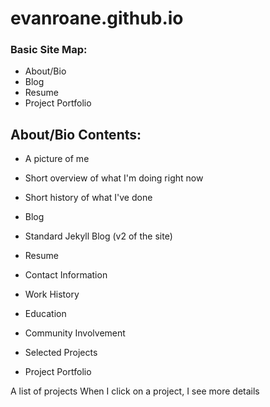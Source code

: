 evanroane.github.io
===================

### Basic Site Map:

* About/Bio
* Blog
* Resume
* Project Portfolio


## About/Bio Contents:

* A picture of me
* Short overview of what I'm doing right now
* Short history of what I've done
* Blog

* Standard Jekyll Blog (v2 of the site)
* Resume

* Contact Information
* Work History
* Education
* Community Involvement
* Selected Projects
* Project Portfolio

A list of projects
When I click on a project, I see more details
